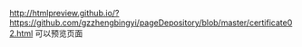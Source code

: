 http://htmlpreview.github.io/?https://github.com/gzzhengbingyi/pageDepository/blob/master/certificate02.html
可以预览页面

